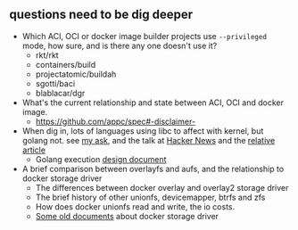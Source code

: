 questions need to be dig deeper
----

* Which ACI, OCI or docker image builder projects use `--privileged` mode, how sure, and is there any one doesn't use it?
	* rkt/rkt
	* containers/build
	* projectatomic/buildah
	* sgotti/baci
	* blablacar/dgr
* What's the current relationship and state between ACI, OCI and docker image.
	* https://github.com/appc/spec#-disclaimer-
* When dig in, lots of languages using libc to affect with kernel, but golang not. see [my ask](https://goo.gl/S4KJse), and the talk at [Hacker News](https://goo.gl/bFysCw) and the [relative article](https://goo.gl/1XmwtC)
	* Golang execution [design document](https://goo.gl/UY4vDB)
* A brief comparison between overlayfs and aufs, and the relationship to docker storage driver
	* The differences between docker overlay and overlay2 storage driver
	* The brief history of other unionfs, devicemapper, btrfs and zfs
	* How does docker unionfs read and write, the io costs.
	* [Some old documents](https://git.io/vd17o) about docker storage driver

